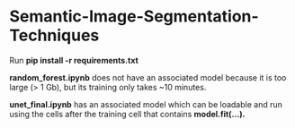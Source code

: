 # Semantic-Image-Segmentation-Techniques

Run **pip install -r requirements.txt**

**random\_forest.ipynb** does not have an associated model because it is too large (> 1 Gb), but its training only takes ~10 minutes.

**unet\_final.ipynb** has an associated model which can be loadable and run using the cells after the training cell that contains **model.fit(…).**